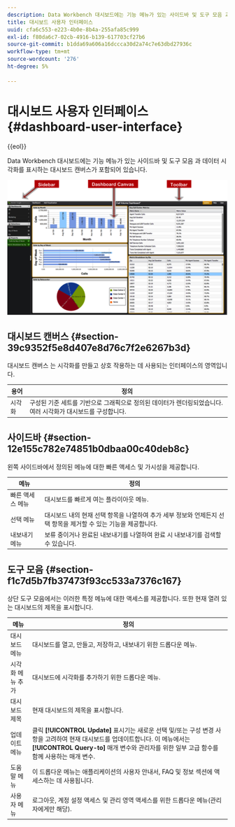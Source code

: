 ```yaml
---
description: Data Workbench 대시보드에는 기능 메뉴가 있는 사이드바 및 도구 모음 과 데이터 시각화를 표시하는 대시보드 캔버스가 포함되어 있습니다.
title: 대시보드 사용자 인터페이스
uuid: cfa6c553-e223-4b0e-8b4a-255afa85c999
exl-id: f80da6c7-02cb-4916-b139-617703cf27b6
source-git-commit: b1dda69a606a16dccca30d2a74c7e63dbd27936c
workflow-type: tm+mt
source-wordcount: '276'
ht-degree: 5%

---
```


# 대시보드 사용자 인터페이스{#dashboard-user-interface}

{{eol}}

Data Workbench 대시보드에는 기능 메뉴가 있는 사이드바 및 도구 모음 과 데이터 시각화를 표시하는 대시보드 캔버스가 포함되어 있습니다.

![](assets/dashboard_ui.png)

## 대시보드 캔버스 {#section-39c9352f5e8d407e8d76c7f2e6267b3d}

대시보드 캔버스 는 시각화를 만들고 상호 작용하는 데 사용되는 인터페이스의 영역입니다.

| 용어 | 정의 |
|---|---|
| 시각화 | 구성된 기준 세트를 기반으로 그래픽으로 정의된 데이터가 렌더링되었습니다. 여러 시각화가 대시보드를 구성합니다. |

## 사이드바 {#section-12e155c782e74851b0dbaa00c40deb8c}

왼쪽 사이드바에서 정의된 메뉴에 대한 빠른 액세스 및 가시성을 제공합니다.

| 메뉴 | 정의 |
|---|---|
| 빠른 액세스 메뉴 | 대시보드를 빠르게 여는 플라이아웃 메뉴. |
| 선택 메뉴 | 대시보드 내의 현재 선택 항목을 나열하여 추가 세부 정보와 언제든지 선택 항목을 제거할 수 있는 기능을 제공합니다. |
| 내보내기 메뉴 | 보류 중이거나 완료된 내보내기를 나열하여 완료 시 내보내기를 검색할 수 있습니다. |

## 도구 모음 {#section-f1c7d5b7fb37473f93cc533a7376c167}

상단 도구 모음에서는 이러한 특정 메뉴에 대한 액세스를 제공합니다. 또한 현재 열려 있는 대시보드의 제목을 표시합니다.

| 메뉴 | 정의 |
|---|---|
| 대시보드 메뉴 | 대시보드를 열고, 만들고, 저장하고, 내보내기 위한 드롭다운 메뉴. |
| 시각화 메뉴 추가 | 대시보드에 시각화를 추가하기 위한 드롭다운 메뉴. |
| 대시보드 제목 | 현재 대시보드의 제목을 표시합니다. |
| 업데이트 메뉴 | 클릭 **[!UICONTROL Update]** 표시기는 새로운 선택 및/또는 구성 변경 사항을 고려하여 현재 대시보드를 업데이트합니다. 이 메뉴에서는 **[!UICONTROL Query-to]** 매개 변수와 관리자를 위한 일부 고급 함수를 함께 사용하는 매개 변수. |
| 도움말 메뉴 | 이 드롭다운 메뉴는 애플리케이션의 사용자 안내서, FAQ 및 정보 섹션에 액세스하는 데 사용됩니다. |
| 사용자 메뉴 | 로그아웃, 계정 설정 액세스 및 관리 영역 액세스를 위한 드롭다운 메뉴(관리자에게만 해당). |
